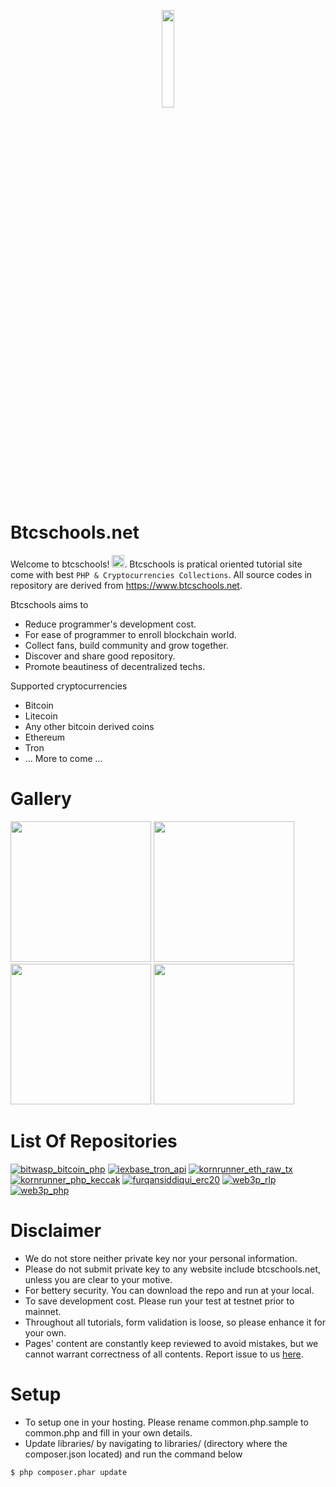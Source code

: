 <p align="center">
    <img src="https://www.btcschools.net/media/images/logo/logo_portrait.png" width="20%" height="20%">
</p>

# Btcschools.net
Welcome to btcschools! <img src="https://raw.githubusercontent.com/MartinHeinz/MartinHeinz/master/wave.gif" width="20">. Btcschools is pratical oriented tutorial site come with best `PHP & Cryptocurrencies Collections`. All source codes in repository are derived from https://www.btcschools.net. 

Btcschools aims to
* Reduce programmer's development cost.
* For ease of programmer to enroll blockchain world.
* Collect fans, build community and grow together.
* Discover and share good repository.
* Promote beautiness of decentralized techs.

Supported cryptocurrencies
* Bitcoin
* Litecoin
* Any other bitcoin derived coins
* Ethereum
* Tron
* ... More to come ...

# Gallery
<img src="https://www.btcschools.net/media/images/github/gallery1.PNG?1" width="225" height="225"> <img src="https://www.btcschools.net/media/images/github/gallery2.PNG?2" width="225" height="225"> <img src="https://www.btcschools.net/media/images/github/gallery3.PNG?3" width="225" height="225"> <img src="https://www.btcschools.net/media/images/github/gallery4.PNG?4" width="225" height="225"> 

# List Of Repositories
[![bitwasp_bitcoin_php](https://github-readme-stats.vercel.app/api/pin/?username=Bit-Wasp&repo=bitcoin-php&show_owner=Bit-Wasp)](https://github.com/Bit-Wasp/bitcoin-php)
[![iexbase_tron_api](https://github-readme-stats.vercel.app/api/pin/?username=iexbase&repo=tron-api&show_owner=iexbase)](https://github.com/iexbase/tron-api)
[![kornrunner_eth_raw_tx](https://github-readme-stats.vercel.app/api/pin/?username=kornrunner&repo=php-ethereum-offline-raw-tx&show_owner=kornrunner)](https://github.com/kornrunner/php-ethereum-offline-raw-tx)
[![kornrunner_php_keccak](https://github-readme-stats.vercel.app/api/pin/?username=kornrunner&repo=php-keccak&show_owner=kornrunner)](https://github.com/kornrunner/php-keccak)
[![furqansiddiqui_erc20](https://github-readme-stats.vercel.app/api/pin/?username=furqansiddiqui&repo=erc20-php&show_owner=furqansiddiqui)](https://github.com/furqansiddiqui/erc20-php)
[![web3p_rlp](https://github-readme-stats.vercel.app/api/pin/?username=web3p&repo=rlp&show_owner=web3p)](https://github.com/web3p/rlp)
[![web3p_php](https://github-readme-stats.vercel.app/api/pin/?username=web3p&repo=web3.php&show_owner=web3p)](https://github.com/web3p/web3.php)

# Disclaimer
* We do not store neither private key nor your personal information.
* Please do not submit private key to any website include btcschools.net, unless you are clear to your motive.
* For bettery security. You can download the repo and run at your local.
* To save development cost. Please run your test at testnet prior to mainnet.
* Throughout all tutorials, form validation is loose, so please enhance it for your own.
* Pages' content are constantly keep reviewed to avoid mistakes, but we cannot warrant correctness of all contents. Report issue to us <a href="https://github.com/atlaschiew/btcschools/issues">here</a>.

# Setup
* To setup one in your hosting. Please rename common.php.sample to common.php and fill in your own details.
* Update libraries/ by navigating to libraries/ (directory where the composer.json located) and run the command below
```
$ php composer.phar update
```
